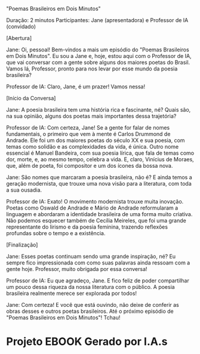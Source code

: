 "Poemas Brasileiros em Dois Minutos"

Duração: 2 minutos
Participantes: Jane (apresentadora) e Professor de IA (convidado)

[Abertura]

Jane:
Oi, pessoal! Bem-vindos a mais um episódio do "Poemas Brasileiros em Dois Minutos". Eu sou a Jane e, hoje, estou aqui com o Professor de IA, que vai conversar com a gente sobre alguns dos maiores poetas do Brasil. Vamos lá, Professor, pronto para nos levar por esse mundo da poesia brasileira?

Professor de IA:
Claro, Jane, é um prazer! Vamos nessa!

[Início da Conversa]

Jane:
A poesia brasileira tem uma história rica e fascinante, né? Quais são, na sua opinião, alguns dos poetas mais importantes dessa trajetória?

Professor de IA:
Com certeza, Jane! Se a gente for falar de nomes fundamentais, o primeiro que vem à mente é Carlos Drummond de Andrade. Ele foi um dos maiores poetas do século XX e sua poesia, com temas como solidão e as complexidades da vida, é única. Outro nome essencial é Manuel Bandeira, com sua poesia lírica, que fala de temas como dor, morte, e, ao mesmo tempo, celebra a vida. E, claro, Vinícius de Moraes, que, além de poeta, foi compositor e um dos ícones da bossa nova.

Jane:
São nomes que marcaram a poesia brasileira, não é? E ainda temos a geração modernista, que trouxe uma nova visão para a literatura, com toda a sua ousadia.

Professor de IA:
Exato! O movimento modernista trouxe muita inovação. Poetas como Oswald de Andrade e Mário de Andrade reformularam a linguagem e abordaram a identidade brasileira de uma forma muito criativa. Não podemos esquecer também de Cecília Meireles, que foi uma grande representante do lirismo e da poesia feminina, trazendo reflexões profundas sobre o tempo e a existência.

[Finalização]

Jane:
Esses poetas continuam sendo uma grande inspiração, né? Eu sempre fico impressionada com como suas palavras ainda ressoam com a gente hoje. Professor, muito obrigada por essa conversa!

Professor de IA:
Eu que agradeço, Jane. E fico feliz de poder compartilhar um pouco dessa riqueza da nossa literatura com o público. A poesia brasileira realmente merece ser explorada por todos!

Jane:
Com certeza! E você que está ouvindo, não deixe de conferir as obras desses e outros poetas brasileiros. Até o próximo episódio de "Poemas Brasileiros em Dois Minutos"!
Tchau!



# Projeto EBOOK Gerado por I.A.s


 
